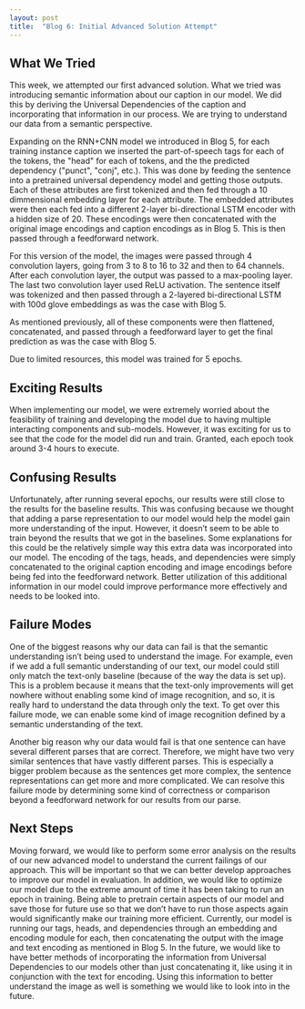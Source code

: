 ```yaml
---
layout: post
title:  "Blog 6: Initial Advanced Solution Attempt"
---
```


## What We Tried

This week, we attempted our first advanced solution. What we tried was introducing semantic information about our caption in our model. We did this by deriving the Universal Dependencies of the caption and incorporating that information in our process. We are trying to understand our data from a semantic perspective.

Expanding on the RNN+CNN model we introduced in Blog 5, for each training instance caption we inserted the part-of-speech tags for each of the tokens, the "head" for each of tokens, and the the predicted dependency ("punct", "conj", etc.). This was done by feeding the sentence into a pretrained universal dependency model and getting those outputs. Each of these attributes are first tokenized and then fed through a 10 dimmensional embedding layer for each attribute. The embedded attributes were then each fed into a different 2-layer bi-directional LSTM encoder with a hidden size of 20.  These encodings were then concatenated with the original image encodings and caption encodings as in Blog 5. This is then passed through a feedforward network.

For this version of the model, the images were passed through 4 convolution layers, going from 3 to 8 to 16 to 32 and then to 64 channels. After each convolution layer, the output was passed to a max-pooling layer. The last two convolution layer used ReLU activation. The sentence itself was tokenized and then passed through a 2-layered bi-directional LSTM with 100d glove embeddings as was the case with Blog 5.


As mentioned previously, all of these components were then flattened, concatenated, and passed through a feedforward layer to get the final prediction as was the case with Blog 5.

Due to limited resources, this model was trained for 5 epochs.

## Exciting Results

When implementing our model, we were extremely worried about the feasibility of training and developing the model due to having multiple interacting components and sub-models. However, it was exciting for us to see that the code for the model did run and train. Granted, each epoch took around 3-4 hours to execute.

## Confusing Results

Unfortunately, after running several epochs, our results were still close to the results for the baseline results. This was confusing because we thought that adding a parse representation to our model would help the model gain more understanding of the input. However, it doesn’t seem to be able to train beyond the results that we got in the baselines. Some explanations for this could be the relatively simple way this extra data was incorporated into our model. The encoding of the tags, heads, and dependencies were simply concatenated to the original caption encoding and image encodings before being fed into the feedforward network. Better utilization of this additional information in our model could improve performance more effectively and needs to be looked into.

## Failure Modes

One of the biggest reasons why our data can fail is that the semantic understanding isn’t being used to understand the image. For example, even if we add a full semantic understanding of our text, our model could still only match the text-only baseline (because of the way the data is set up). This is a problem because it means that the text-only improvements will get nowhere without enabling some kind of image recognition, and so, it is really hard to understand the data through only the text. To get over this failure mode, we can enable some kind of image recognition defined by a semantic understanding of the text.

Another big reason why our data would fail is that one sentence can have several different parses that are correct. Therefore, we might have two very similar sentences that have vastly different parses. This is especially a bigger problem because as the sentences get more complex, the sentence representations can get more and more complicated. We can resolve this failure mode by determining some kind of correctness or comparison beyond a feedforward network for our results from our parse.

## Next Steps

Moving forward, we would like to perform some error analysis on the results of our new advanced model to understand the current failings of our approach. This will be important so that we can better develop approaches to improve our model in evaluation. In addition, we would like to optimize our model due to the extreme amount of time it has been taking to run an epoch in training. Being able to pretrain certain aspects of our model and save those for future use so that we don’t have to run those aspects again would significantly make our training more efficient. Currently, our model is running our tags, heads, and dependencies through an embedding and encoding module for each, then concatenating the output with the image and text encoding as mentioned in Blog 5. In the future, we would like to have better methods of incorporating the information from Universal Dependencies to our models other than just concatenating it, like using it in conjunction with the text for encoding. Using this information to better understand the image as well is something we would like to look into in the future.

